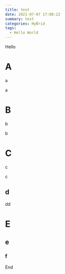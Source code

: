 ```yaml
---
title: test
date: 2021-07-07 17:08:22
summary: test
categories: HyBrid
tags:
  - Hello World
---
```




Hello

# A

a 

a

# B

b

b

# C

c

c

## d

dd

# E

## e

### f

End

